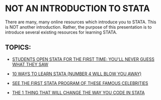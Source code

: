 # NOT AN INTRODUCTION TO STATA

There are many, many online resources which introduce you to STATA.  This is NOT another introduction.  Rather, the purpose of this presentation is to introduce several existing resources for learning STATA.

## TOPICS: 

* [STUDENTS OPEN STATA FOR THE FIRST TIME; YOU'LL NEVER GUESS WHAT THEY SAW](stata-layout.md)

* [10 WAYS TO LEARN STATA (NUMBER 4 WILL BLOW YOU AWAY)](how-to-learn-stata.md)

* [SEE THE FIRST STATA PROGRAM OF THESE FAMOUS CELEBRITIES](stata-examples.md)

* [THE 1 THING THAT WILL CHANGE THE WAY YOU CODE IN STATA](stata-do-files.md)
